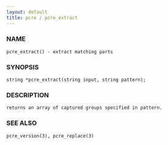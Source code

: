 ```yaml
---
layout: default
title: pcre / pcre_extract
---
```


### NAME

    pcre_extract() - extract matching parts

### SYNOPSIS

    string *pcre_extract(string input, string pattern);

### DESCRIPTION

    returns an array of captured groups specified in pattern.

### SEE ALSO

    pcre_version(3), pcre_replace(3)
